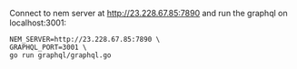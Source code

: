 
Connect to nem server at http://23.228.67.85:7890 and run the graphql on localhost:3001:

```
NEM_SERVER=http://23.228.67.85:7890 \
GRAPHQL_PORT=3001 \
go run graphql/graphql.go
```
